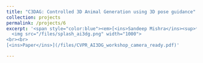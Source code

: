 ```yaml
---
title: "C3DAG: Controlled 3D Animal Generation using 3D pose guidance"
collection: projects
permalink: /projects/6
excerpt: '<span style="color:blue"><em>[<ins>Sandeep Mishra</ins><sup>*</sup>](https://sandeep-sm.github.io/)</em></span>, <span style="color:blue"><em>[Oindrila Saha<sup>*</sup>](https://oindrilasaha.github.io/)</em></span> , <span style="color:blue"><em>[Alan C. Bovik](https://www.ece.utexas.edu/people/faculty/alan-bovik)</em></span> <br> In AI for 3D Generation workshop at Computer Vision and Pattern Recognition <b>(CVPR)</b> 2024 <br> <br>
  <img src="/files/splash_ai3dg.png" width="1000">
<br><br>
[<ins>Paper</ins>](/files/CVPR_AI3DG_workshop_camera_ready.pdf)'

---
```


